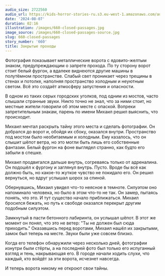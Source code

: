 ```yaml
---
audio_size: 2722560
audio_url: https://kids-horror-stories-ru.s3.eu-west-1.amazonaws.com/audio/660-closed-passages.mp3
date: '2024-08-07'
duration: 02:16
illustration: /images/660-closed-passages.jpg
image_source: /images/660-closed-passages-source.jpg
slug: 660-closed-passages
story_number: '660'
title: Закрытые проходы
---
```


Фотография показывает металлические ворота с ядовито-желтым знаком, предупреждающим о запрете прохода. По ту сторону ворот стоит белый фургон, а вдалеке виднеются другие машины в полутёмном пространстве. Слабый свет проникает через трещины в стенах и потолке, наполняя пространство холодным и неуютным светом. Всё это создаёт атмосферу запустения и опасности.

В одном из таких серых городских уголков, под одним из мостов, часто слышали странные звуки. Никто точно не знал, что за ними стоит, но местные жители говорили об этом месте с опаской. Вопреки запретительным знакам, парень по имени Михаил решил выяснить, что происходит.

Михаил мечтал раскрыть тайну этого места и сделать фотографии. Он добрался до ворот и, обойдя их сбоку, оказался внутри. Пространство под мостом было необитаемым и холодным. Ему казалось, что он слышит шёпот ветра, но это могли быть лишь его собственные фантазии. Белый фургон на фоне выглядел странно, как будто его забыли в спешке.

Михаил продвигался дальше внутрь, согреваясь только от адреналина. Он подошёл к фургону и заглянул внутрь. Пусто. Вроде бы всё как должно быть, но какое-то жуткое чувство не покидало его. Он решил вернуться, но вдруг услышал шорох за спиной.

Обернувшись, Михаил увидел что-то неясное в темноте. Силуэтом оно напоминало человека, но было в этом что-то не так. Он замер, пытаясь понять, что это. И тут существо начало приближаться. Михаил бросился бежать, но путь к свободе оказался перекрыт другим подобным силуэтом.

Замкнутый в пасти бетонного лабиринта, он услышал шёпот. В этот же момент он понял, что это не ветер: "Ты не должен был сюда приходить." Оказавшись перед воротами, Михаил нашёл их закрытыми, замок был теперь на месте. Звуки были уже совсем близко.

Когда его телефон обнаружили через несколько дней, фотографии изнутри были стёрты, а на последней фото был только его испуганный взгляд и тень, накрывающая его. В городе начали ходить слухи, что каждый, кто войдёт за эти ворота, исчезнет навсегда.

И теперь ворота никому не откроют свои тайны.